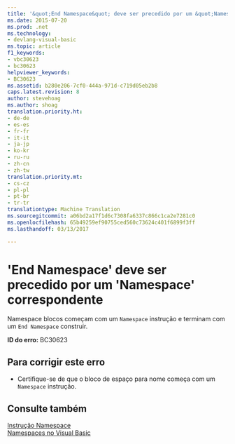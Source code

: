```yaml
---
title: '&quot;End Namespace&quot; deve ser precedido por um &quot;Namespace&quot; correspondente | Documentos do Microsoft'
ms.date: 2015-07-20
ms.prod: .net
ms.technology:
- devlang-visual-basic
ms.topic: article
f1_keywords:
- vbc30623
- bc30623
helpviewer_keywords:
- BC30623
ms.assetid: b280e206-7cf0-444a-971d-c719d05eb2b8
caps.latest.revision: 8
author: stevehoag
ms.author: shoag
translation.priority.ht:
- de-de
- es-es
- fr-fr
- it-it
- ja-jp
- ko-kr
- ru-ru
- zh-cn
- zh-tw
translation.priority.mt:
- cs-cz
- pl-pl
- pt-br
- tr-tr
translationtype: Machine Translation
ms.sourcegitcommit: a06bd2a17f1d6c7308fa6337c866c1ca2e7281c0
ms.openlocfilehash: 65b49259ef90755ced560c73624c401f6899f3ff
ms.lasthandoff: 03/13/2017

---
```

# <a name="39end-namespace39-must-be-preceded-by-a-matching-39namespace39"></a>'End Namespace' deve ser precedido por um 'Namespace' correspondente
Namespace blocos começam com um `Namespace` instrução e terminam com um `End Namespace` construir.  
  
 **ID do erro:** BC30623  
  
## <a name="to-correct-this-error"></a>Para corrigir este erro  
  
-   Certifique-se de que o bloco de espaço para nome começa com um `Namespace` instrução.  
  
## <a name="see-also"></a>Consulte também  
 [Instrução Namespace](../../visual-basic/language-reference/statements/namespace-statement.md)   
 [Namespaces no Visual Basic](../../visual-basic/programming-guide/program-structure/namespaces.md)
